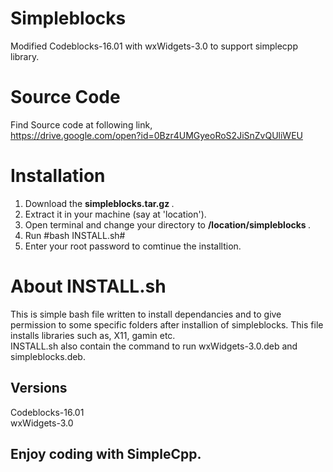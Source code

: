 # Simpleblocks
Modified Codeblocks-16.01 with wxWidgets-3.0 to support simplecpp library.
# Source Code
Find Source code at following link,<br>
https://drive.google.com/open?id=0Bzr4UMGyeoRoS2JiSnZvQUliWEU

# Installation 
1. Download the <b> simpleblocks.tar.gz </b>.
2. Extract it in your machine (say at 'location').
3. Open terminal and change your directory to <b> /location/simpleblocks </b>.
4. Run #bash INSTALL.sh#
5. Enter your root password to comtinue the installtion.

# About INSTALL.sh
This is simple bash file written to install dependancies and to give permission to some specific folders after installion of simpleblocks.
This file installs libraries such as, X11, gamin etc.
<br>
INSTALL.sh also contain the command to run wxWidgets-3.0.deb and simpleblocks.deb.

## Versions
Codeblocks-16.01<br>
wxWidgets-3.0

## Enjoy coding with SimpleCpp.

